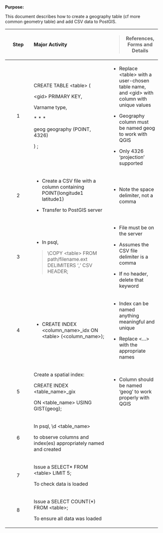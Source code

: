 **Purpose:**

This document describes how to create a geography table (cf more common geometry table) and add CSV data to PostGIS.

<table>
<colgroup>
<col style="width: 17%" />
<col style="width: 50%" />
<col style="width: 32%" />
</colgroup>
<thead>
<tr>
<th style="text-align: center;"><strong>Step</strong></th>
<th style="text-align: left;"><strong>Major Activity</strong></th>
<th><blockquote>
<p><strong>References, Forms and Details</strong></p>
</blockquote></th>
</tr>
</thead>
<tbody>
<tr>
<td style="text-align: center;">1</td>
<td style="text-align: left;"><p>CREATE TABLE &lt;table&gt; (</p>
<p>&lt;gid&gt; PRIMARY KEY,</p>
<p>Varname type,</p>
<p>* * *</p>
<p>geog geography (POINT, 4326)</p>
<p>) ;</p></td>
<td><ul>
<li><p>Replace &lt;table&gt; with a user-chosen table name, and &lt;gid&gt; with column with unique values</p></li>
<li><p>Geography column must be named geog to work with QGIS</p></li>
<li><p>Only 4326 ‘projection’ supported</p></li>
</ul></td>
</tr>
<tr>
<td style="text-align: center;">2</td>
<td style="text-align: left;"><ul>
<li><p>Create a CSV file with a column containing POINT(longitude1 latitude1)</p></li>
<li><p>Transfer to PostGIS server</p></li>
</ul></td>
<td><ul>
<li><p>Note the space delimiter, not a comma</p></li>
</ul></td>
</tr>
<tr>
<td style="text-align: center;">3</td>
<td style="text-align: left;"><ul>
<li><p>In psql,</p></li>
</ul>
<blockquote>
<p>\COPY &lt;table&gt; FROM path/filename.ext DELIMITERS ‘,’ CSV HEADER;</p>
</blockquote></td>
<td><ul>
<li><p>File must be on the server</p></li>
<li><p>Assumes the CSV file delimiter is a comma</p></li>
<li><p>If no header, delete that keyword</p></li>
</ul></td>
</tr>
<tr>
<td style="text-align: center;">4</td>
<td style="text-align: left;"><ul>
<li><p>CREATE INDEX &lt;column_name&gt;_idx ON &lt;table&gt; (&lt;column_name&gt;);</p></li>
</ul></td>
<td><ul>
<li><p>Index can be named anything meaningful and unique</p></li>
<li><p>Replace &lt;…&gt; with the appropriate names</p></li>
</ul></td>
</tr>
<tr>
<td style="text-align: center;">5</td>
<td style="text-align: left;"><p>Create a spatial index:</p>
<p>CREATE INDEX &lt;table_name&gt;_gix</p>
<p>ON &lt;table_name&gt; USING GIST(geog);</p></td>
<td><ul>
<li><p>Column should be named ‘geog’ to work properly with QGIS</p></li>
</ul></td>
</tr>
<tr>
<td style="text-align: center;">6</td>
<td style="text-align: left;"><p>In psql, \d &lt;table_name&gt;</p>
<p>to observe columns and index(es) appropriately named and created</p></td>
<td></td>
</tr>
<tr>
<td style="text-align: center;">7</td>
<td style="text-align: left;"><p>Issue a SELECT* FROM &lt;table&gt; LIMIT 5;</p>
<p>To check data is loaded</p></td>
<td style="text-align: left;"></td>
</tr>
<tr>
<td style="text-align: center;">8</td>
<td style="text-align: left;"><p>Issue a SELECT COUNT(*) FROM &lt;table&gt;;</p>
<p>To ensure all data was loaded</p></td>
<td style="text-align: left;"></td>
</tr>
</tbody>
</table>
